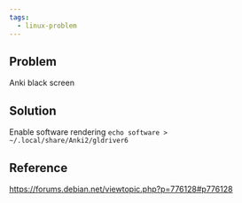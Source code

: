 ```yaml
---
tags:
  - linux-problem
---
```

## Problem

Anki black screen

## Solution

Enable software rendering `echo software > ~/.local/share/Anki2/gldriver6
`

## Reference

https://forums.debian.net/viewtopic.php?p=776128#p776128
